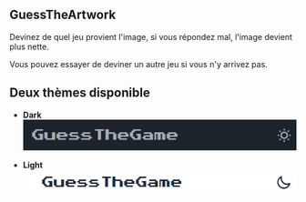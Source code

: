 ## GuessTheArtwork 

Devinez de quel jeu provient l'image, si vous répondez mal, l'image devient plus nette. 

Vous pouvez essayer de deviner un autre jeu si vous n'y arrivez pas. 

## Deux thèmes disponible

- **Dark**  
![image](./public/dark.png)

- **Light** 
![image](./public/light.png)

